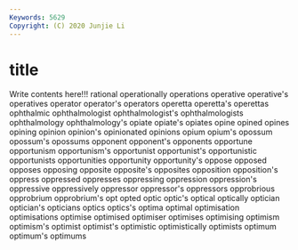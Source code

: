 ```yaml
---
Keywords: 5629
Copyright: (C) 2020 Junjie Li
---
```


# title

Write contents here!!!
rational
operationally 
operations 
operative 
operative's 
operatives 
operator 
operator's 
operators 
operetta 
operetta's
operettas 
ophthalmic 
ophthalmologist 
ophthalmologist's 
ophthalmologists 
ophthalmology 
ophthalmology's 
opiate 
opiate's 
opiates
opine 
opined 
opines 
opining 
opinion 
opinion's 
opinionated 
opinions 
opium 
opium's
opossum 
opossum's 
opossums 
opponent 
opponent's 
opponents 
opportune 
opportunism 
opportunism's 
opportunist
opportunist's 
opportunistic 
opportunists 
opportunities 
opportunity 
opportunity's 
oppose 
opposed 
opposes 
opposing
opposite 
opposite's 
opposites 
opposition 
opposition's 
oppress 
oppressed 
oppresses 
oppressing 
oppression
oppression's 
oppressive 
oppressively 
oppressor 
oppressor's 
oppressors 
opprobrious 
opprobrium 
opprobrium's 
opt
opted 
optic 
optic's 
optical 
optically 
optician 
optician's 
opticians 
optics 
optics's
optima 
optimal 
optimisation 
optimisations 
optimise 
optimised 
optimiser 
optimises 
optimising 
optimism
optimism's 
optimist 
optimist's 
optimistic 
optimistically 
optimists 
optimum 
optimum's 
optimums 
